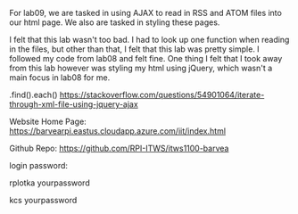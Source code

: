 For lab09, we are tasked in using AJAX to read in RSS and ATOM files into our html page. We also are tasked in styling these pages.

I felt that this lab wasn't too bad. I had to look up one function when reading in the files, 
but other than that, I felt that this lab was pretty simple. I followed my code from lab08 and felt
fine. One thing I felt that I took away from this lab however was styling my html using jQuery, which
wasn't a main focus in lab08 for me. 


.find().each()
https://stackoverflow.com/questions/54901064/iterate-through-xml-file-using-jquery-ajax

Website Home Page:
https://barvearpi.eastus.cloudapp.azure.com/iit/index.html

Github Repo:
https://github.com/RPI-ITWS/itws1100-barvea

login password:

rplotka yourpassword

kcs yourpassword